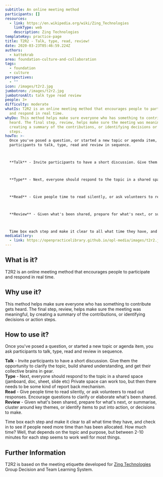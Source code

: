 ```yaml
---
subtitle: An online meeting method
participants: []
resources:
  - link: https://en.wikipedia.org/wiki/Zing_Technologies
    linkType: web
    description: Zing Technologies
templateKey: practice-page
title: T2R2 - Talk, type, read, review!
date: 2020-03-23T05:46:59.224Z
authors:
  - kattekrab
area: foundation-culture-and-collaboration
tags:
  - foundation
  - culture
perspectives:
  - ""
icon: /images/t2r2.jpg
jumbotron: /images/t2r2.jpg
jumbotronAlt: talk type read review
people: 3+
difficulty: moderate
whatIs: T2R2 is an online meeting method that encourages people to participate
  and respond in real time.
whyDo: This method helps make sure everyone who has something to contribute gets
  heard. The final step, review, helps make sure the meeting was meaningful, by
  creating a summary of the contributions, or identifying decisions or action
  steps.
howTo: >-
  Once you've posed a question, or started a new topic or agenda item, you ask
  participants to talk, type, read and review in sequence.



  **Talk** - Invite participants to have a short discussion. Give them the opportunity to clarify the topic, build shared understanding, and get their collective brains in gear.



  **Type** - Next, everyone should respond to the topic in a shared space (jamboard, doc, sheet, slide etc) Private space can work too, but then there needs to be some kind of report back mechanism.



  **Read** - Give people time to read silently, or ask volunteers to read out responses. Encourage questions to clarify or elaborate what's been shared.



  **Review** - Given what's been shared, prepare for what's next, or summarise, cluster around key themes, or identify items to put into action, or decisions to make.



  Time box each step and make it clear to all what time they have, and check in to see if people need more time than has been allocated. How much time? Well, that depends on the topic and purpose, but between 2-10 minutes for each step seems to work well for most things.
mediaGallery:
  - link: https://openpracticelibrary.github.io/opl-media/images/t2r2.jpg
---
```

## What is it?

T2R2 is an online meeting method that encourages people to participate and respond in real time. 

## Why use it?

This method helps make sure everyone who has something to contribute gets heard. The final step, review, helps make sure the meeting was meaningful, by creating a summary of the contributions, or identifying decisions or action steps.

## How to use it?

Once you've posed a question, or started a new topic or agenda item, you ask participants to talk, type, read and review in sequence. 

**Talk** - Invite participants to have a short discussion. Give them the opportunity to clarify the topic, build shared understanding, and get their collective brains in gear.\
**Type** - Next, everyone should respond to the topic in a shared space (jamboard, doc, sheet, slide etc) Private space can work too, but then there needs to be some kind of report back mechanism.\
**Read** - Give people time to read silently, or ask volunteers to read out responses. Encourage questions to clarify or elaborate what's been shared.\
**Review** - Given what's been shared, prepare for what's next, or summarise, cluster around key themes, or identify items to put into action, or decisions to make.

Time box each step and make it clear to all what time they have, and check in to see if people need more time than has been allocated. How much time? Well, that depends on the topic and purpose, but between 2-10 minutes for each step seems to work well for most things.

## Further Information

T2R2 is based on the meeting etiquette developed for [Zing Technologies](https://en.wikipedia.org/wiki/Zing_Technologies) Group Decision and Team Learning System.